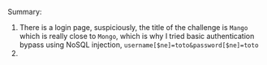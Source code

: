 Summary:
1. There is a login page, suspiciously, the title of the challenge is `Mango` which is really close to `Mongo`, which is why I tried basic authentication bypass using NoSQL injection, `username[$ne]=toto&password[$ne]=toto`
2. 